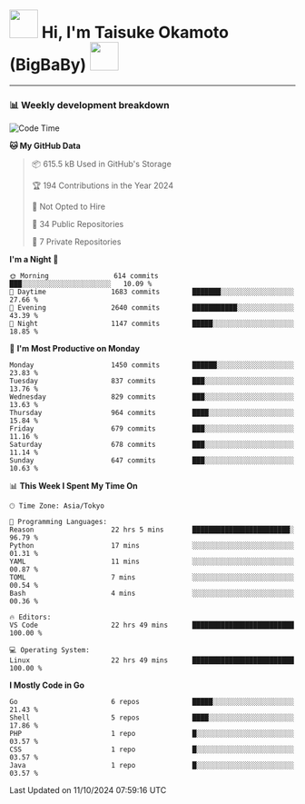 <!-- Title -->
<h1>
    <img src="https://media.tenor.com/TlyRveJkgo4AAAAi/cloud-cloud-strife.gif" width="50"/> 
    Hi, I'm Taisuke Okamoto (BigBaBy) 
    <img src="https://media.tenor.com/TlyRveJkgo4AAAAi/cloud-cloud-strife.gif" width="50"/>
</h1>

---

<h3> 📊 Weekly development breakdown </h3>
<!-- waka-readme-stats -->

<!--START_SECTION:waka-->
![Code Time](http://img.shields.io/badge/Code%20Time-1%2C858%20hrs%2023%20mins-blue)

**🐱 My GitHub Data** 

> 📦 615.5 kB Used in GitHub's Storage 
 > 
> 🏆 194 Contributions in the Year 2024
 > 
> 🚫 Not Opted to Hire
 > 
> 📜 34 Public Repositories 
 > 
> 🔑 7 Private Repositories 
 > 
**I'm a Night 🦉** 

```text
🌞 Morning                614 commits         ███░░░░░░░░░░░░░░░░░░░░░░   10.09 % 
🌆 Daytime                1683 commits        ███████░░░░░░░░░░░░░░░░░░   27.66 % 
🌃 Evening                2640 commits        ███████████░░░░░░░░░░░░░░   43.39 % 
🌙 Night                  1147 commits        █████░░░░░░░░░░░░░░░░░░░░   18.85 % 
```
📅 **I'm Most Productive on Monday** 

```text
Monday                   1450 commits        ██████░░░░░░░░░░░░░░░░░░░   23.83 % 
Tuesday                  837 commits         ███░░░░░░░░░░░░░░░░░░░░░░   13.76 % 
Wednesday                829 commits         ███░░░░░░░░░░░░░░░░░░░░░░   13.63 % 
Thursday                 964 commits         ████░░░░░░░░░░░░░░░░░░░░░   15.84 % 
Friday                   679 commits         ███░░░░░░░░░░░░░░░░░░░░░░   11.16 % 
Saturday                 678 commits         ███░░░░░░░░░░░░░░░░░░░░░░   11.14 % 
Sunday                   647 commits         ███░░░░░░░░░░░░░░░░░░░░░░   10.63 % 
```


📊 **This Week I Spent My Time On** 

```text
🕑︎ Time Zone: Asia/Tokyo

💬 Programming Languages: 
Reason                   22 hrs 5 mins       ████████████████████████░   96.79 % 
Python                   17 mins             ░░░░░░░░░░░░░░░░░░░░░░░░░   01.31 % 
YAML                     11 mins             ░░░░░░░░░░░░░░░░░░░░░░░░░   00.87 % 
TOML                     7 mins              ░░░░░░░░░░░░░░░░░░░░░░░░░   00.54 % 
Bash                     4 mins              ░░░░░░░░░░░░░░░░░░░░░░░░░   00.36 % 

🔥 Editors: 
VS Code                  22 hrs 49 mins      █████████████████████████   100.00 % 

💻 Operating System: 
Linux                    22 hrs 49 mins      █████████████████████████   100.00 % 
```

**I Mostly Code in Go** 

```text
Go                       6 repos             █████░░░░░░░░░░░░░░░░░░░░   21.43 % 
Shell                    5 repos             ████░░░░░░░░░░░░░░░░░░░░░   17.86 % 
PHP                      1 repo              █░░░░░░░░░░░░░░░░░░░░░░░░   03.57 % 
CSS                      1 repo              █░░░░░░░░░░░░░░░░░░░░░░░░   03.57 % 
Java                     1 repo              █░░░░░░░░░░░░░░░░░░░░░░░░   03.57 % 
```




 Last Updated on 11/10/2024 07:59:16 UTC
<!--END_SECTION:waka-->
